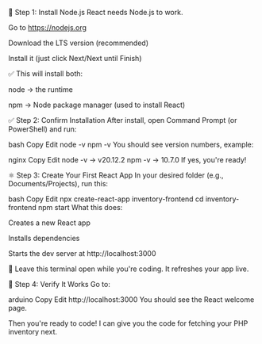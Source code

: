 🧱 Step 1: Install Node.js
React needs Node.js to work.

Go to https://nodejs.org

Download the LTS version (recommended)

Install it (just click Next/Next until Finish)

✅ This will install both:

node → the runtime

npm → Node package manager (used to install React)

✅ Step 2: Confirm Installation
After install, open Command Prompt (or PowerShell) and run:

bash
Copy
Edit
node -v
npm -v
You should see version numbers, example:

nginx
Copy
Edit
node -v → v20.12.2
npm -v → 10.7.0
If yes, you're ready!

⚛️ Step 3: Create Your First React App
In your desired folder (e.g., Documents/Projects), run this:

bash
Copy
Edit
npx create-react-app inventory-frontend
cd inventory-frontend
npm start
What this does:

Creates a new React app

Installs dependencies

Starts the dev server at http://localhost:3000

🔁 Leave this terminal open while you're coding. It refreshes your app live.

🧪 Step 4: Verify It Works
Go to:

arduino
Copy
Edit
http://localhost:3000
You should see the React welcome page.

Then you're ready to code! I can give you the code for fetching your PHP inventory next.